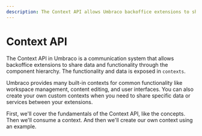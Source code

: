 ```yaml
---
description: The Context API allows Umbraco backoffice extensions to share data and functionality
---
```


# Context API
The Context API in Umbraco is a communication system that allows backoffice extensions to share data and functionality through the component hierarchy. The functionality and data is exposed in `contexts`.

Umbraco provides many built-in contexts for common functionality like workspace management, content editing, and user interfaces. You can also create your own custom contexts when you need to share specific data or services between your extensions.

First, we'll cover the fundamentals of the Context API, like the concepts.
Then we'll consume a context.
And then we'll create our own context using an example.
